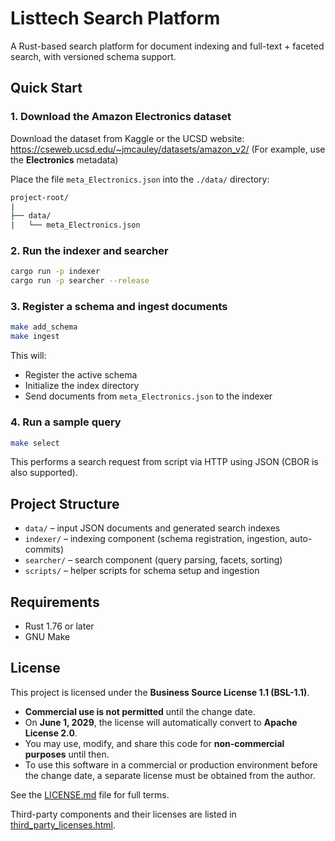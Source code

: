 # Listtech Search Platform

A Rust-based search platform for document indexing and full-text + faceted search, with versioned schema support.

## Quick Start

### 1. Download the Amazon Electronics dataset

Download the dataset from Kaggle or the UCSD website:
https://cseweb.ucsd.edu/~jmcauley/datasets/amazon_v2/
(For example, use the **Electronics** metadata)

Place the file `meta_Electronics.json` into the `./data/` directory:

```bash
project-root/
|
├── data/
|   └── meta_Electronics.json
```

### 2. Run the indexer and searcher

```bash
cargo run -p indexer
cargo run -p searcher --release
```

### 3. Register a schema and ingest documents

```bash
make add_schema
make ingest
```

This will:

- Register the active schema
- Initialize the index directory
- Send documents from `meta_Electronics.json` to the indexer

### 4. Run a sample query

```bash
make select
```

This performs a search request from script via HTTP using JSON (CBOR is also supported).

## Project Structure

- `data/` – input JSON documents and generated search indexes
- `indexer/` – indexing component (schema registration, ingestion, auto-commits)
- `searcher/` – search component (query parsing, facets, sorting)
- `scripts/` – helper scripts for schema setup and ingestion

## Requirements

- Rust 1.76 or later
- GNU Make

## License

This project is licensed under the **Business Source License 1.1 (BSL-1.1)**.

- **Commercial use is not permitted** until the change date.
- On **June 1, 2029**, the license will automatically convert to **Apache License 2.0**.
- You may use, modify, and share this code for **non-commercial purposes** until then.
- To use this software in a commercial or production environment before the change date, a separate license must be obtained from the author.

See the [LICENSE.md](./LICENSE.md) file for full terms.

Third-party components and their licenses are listed in [third_party_licenses.html](./third_party_licenses.html).
